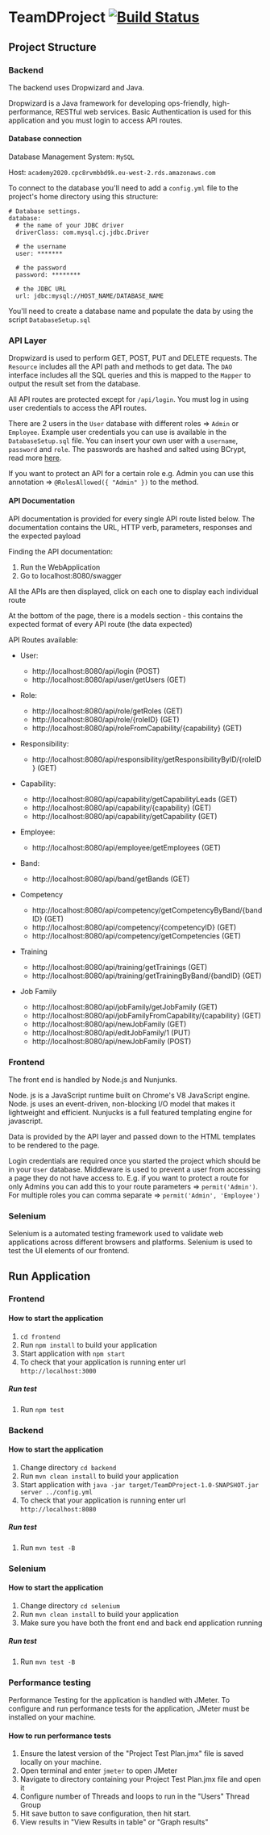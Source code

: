 # TeamDProject [![Build Status](https://travis-ci.com/shibuzgeorge/TeamDProject.svg?token=JPwaVvxXZez87HNoYyEe&branch=main)](https://travis-ci.com/shibuzgeorge/TeamDProject)

## Project Structure

### Backend

The backend uses Dropwizard and Java.

Dropwizard is a Java framework for developing ops-friendly, high-performance, RESTful web services. Basic Authentication is used for this application and you must login to access API routes.
#### Database connection

Database Management System: `MySQL`

Host: `academy2020.cpc8rvmbbd9k.eu-west-2.rds.amazonaws.com`

To connect to the database you'll need to add a `config.yml` file to the project's home directory using this structure:

```
# Database settings.
database:
  # the name of your JDBC driver
  driverClass: com.mysql.cj.jdbc.Driver

  # the username
  user: *******

  # the password
  password: ********

  # the JDBC URL
  url: jdbc:mysql://HOST_NAME/DATABASE_NAME
```

You'll need to create a database name and populate the data by using the script `DatabaseSetup.sql`

### API Layer

Dropwizard is used to perform GET, POST, PUT and DELETE requests. The `Resource` includes all the API path and methods to get data.
The `DAO` interface includes all the SQL queries and this is mapped to the `Mapper` to output the result set from the database.

All API routes are protected except for `/api/login`. You must log in using user credentials to access the API routes. 

There are 2 users in the `User` database with different roles => `Admin` or `Employee`. Example user credentials you can use is available in the `DatabaseSetup.sql` file. You can insert your own user with a `username`, `password` and `role`. The passwords are hashed and salted using BCrypt, read more [here](https://www.mindrot.org/projects/jBCrypt/). 

If you want to protect an API for a certain role e.g. Admin you can use this annotation => `@RolesAllowed({ "Admin" })` to the method.

#### API Documentation

API documentation is provided for every single API route listed below.
The documentation contains the URL, HTTP verb, parameters, responses and the expected payload

Finding the API documentation:

1. Run the WebApplication
2. Go to localhost:8080/swagger

All the APIs are then displayed, click on each one to display each individual route

At the bottom of the page, there is a models section - this contains the expected format of every API route (the data expected)

API Routes available:
* User:
  * http://localhost:8080/api/login (POST)
  * http://localhost:8080/api/user/getUsers (GET)
* Role:
  * http://localhost:8080/api/role/getRoles (GET)
  * http://localhost:8080/api/role/{roleID} (GET)
  * http://localhost:8080/api/roleFromCapability/{capability} (GET)
* Responsibility:
  * http://localhost:8080/api/responsibility/getResponsibilityByID/{roleID} (GET)
* Capability:
  * http://localhost:8080/api/capability/getCapabilityLeads (GET)
  * http://localhost:8080/api/capability/{capability} (GET)
  * http://localhost:8080/api/capability/getCapability (GET)
* Employee:    
  * http://localhost:8080/api/employee/getEmployees (GET)
* Band:    
  * http://localhost:8080/api/band/getBands (GET)
* Competency
  * http://localhost:8080/api/competency/getCompetencyByBand/{bandID} (GET)
  * http://localhost:8080/api/competency/{competencyID} (GET)
  * http://localhost:8080/api/competency/getCompetencies (GET)

* Training
  * http://localhost:8080/api/training/getTrainings (GET)
  * http://localhost:8080/api/training/getTrainingByBand/{bandID} (GET)
* Job Family
  * http://localhost:8080/api/jobFamily/getJobFamily (GET)
  * http://localhost:8080/api/jobFamilyFromCapability/{capability} (GET)
  * http://localhost:8080/api/newJobFamily (GET)
  * http://localhost:8080/api/editJobFamily/1 (PUT)
  * http://localhost:8080/api/newJobFamily (POST)

### Frontend

The front end is handled by Node.js and Nunjunks.

Node. js is a JavaScript runtime built on Chrome's V8 JavaScript engine. Node. js uses an event-driven, non-blocking I/O model that makes it lightweight and efficient.  Nunjucks is a full featured templating engine for javascript.

Data is provided by the API layer and passed down to the HTML templates to be rendered to the page.

Login credentials are required once you started the project which should be in your `User` database. Middleware is used to prevent a user from accessing a page they do not have access to. E.g. if you want to protect a route for only Admins you can add this to your route parameters => `permit('Admin')`. For multiple roles you can comma separate => `permit('Admin', 'Employee')` 

### Selenium 

Selenium is a automated testing framework used to validate web applications across different browsers and platforms.
Selenium is used to test the UI elements of our frontend.

## Run Application

### Frontend

#### How to start the application
1. `cd frontend`
1. Run `npm install` to build your application
2. Start application with `npm start`
3. To check that your application is running enter url `http://localhost:3000`

##### Run test

1. Run `npm test`

### Backend

#### How to start the application
1. Change directory `cd backend`
2. Run `mvn clean install` to build your application
3. Start application with `java -jar target/TeamDProject-1.0-SNAPSHOT.jar server ../config.yml`
4. To check that your application is running enter url `http://localhost:8080`

##### Run test

1. Run `mvn test -B`

### Selenium

#### How to start the application
1. Change directory `cd selenium`
2. Run `mvn clean install` to build your application
3. Make sure you have both the front end and back end application running

##### Run test

1. Run `mvn test -B`

### Performance testing

Performance Testing for the application is handled with JMeter. To configure and run performance
tests for the application, JMeter must be installed on your machine.

#### How to run performance tests
1. Ensure the latest version of the "Project Test Plan.jmx" file is saved locally on your machine.
2. Open terminal and enter `jmeter` to open JMeter
3. Navigate to directory containing your Project Test Plan.jmx file and open it
4. Configure number of Threads and loops to run in the "Users" Thread Group
5. Hit save button to save configuration, then hit start.
6. View results in "View Results in table" or "Graph results"



